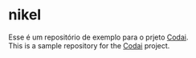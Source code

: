 # nikel

Esse é um repositório de exemplo para o prjeto [Codai](https://academy.growdev.com.br/courses/codai-2-0/).<br>
This is a sample repository for the [Codai](https://academy.growdev.com.br/courses/codai-2-0/) project.
